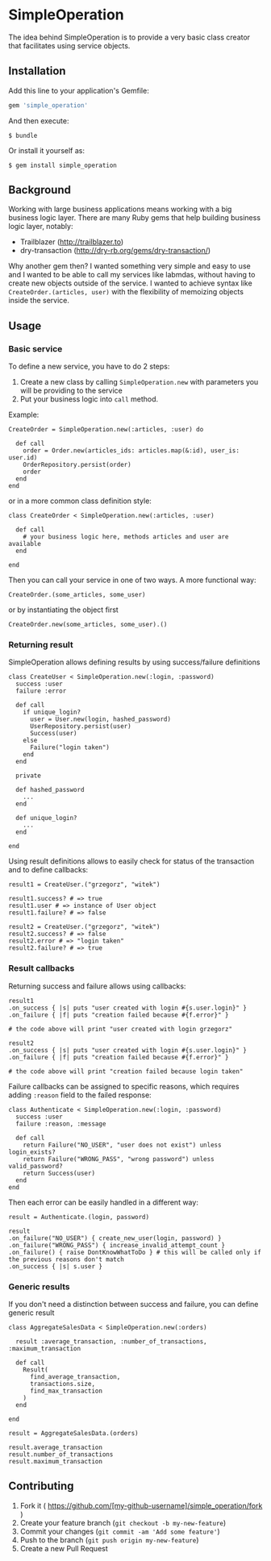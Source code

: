 # SimpleOperation

The idea behind SimpleOperation is to provide a very basic class creator that facilitates using service objects.

## Installation

Add this line to your application's Gemfile:

```ruby
gem 'simple_operation'
```

And then execute:

    $ bundle

Or install it yourself as:

    $ gem install simple_operation

## Background

Working with large business applications means working with a big business logic layer.
There are many Ruby gems that help building business logic layer, notably:

* Trailblazer (http://trailblazer.to)
* dry-transaction (http://dry-rb.org/gems/dry-transaction/)

Why another gem then? I wanted something very simple and easy to use
and I wanted to be able to call my services like labmdas, without having to create new objects outside of the service.
I wanted to achieve syntax like `CreateOrder.(articles, user)` with the flexibility of memoizing objects inside the service.

## Usage

### Basic service

To define a new service, you have to do 2 steps:

1. Create a new class by calling `SimpleOperation.new` with parameters you will be providing to the service
2. Put your business logic into `call` method.

Example:

```
CreateOrder = SimpleOperation.new(:articles, :user) do

  def call
    order = Order.new(articles_ids: articles.map(&:id), user_is: user.id)
    OrderRepository.persist(order)
    order
  end
end
```

or in a more common class definition style:

```
class CreateOrder < SimpleOperation.new(:articles, :user)

  def call
    # your business logic here, methods articles and user are available
  end

end
```

Then you can call your service in one of two ways. A more functional way:

```
CreateOrder.(some_articles, some_user)
```

or by instantiating the object first

```
CreateOrder.new(some_articles, some_user).()
```

### Returning result

SimpleOperation allows defining results by using success/failure definitions

```
class CreateUser < SimpleOperation.new(:login, :password)
  success :user
  failure :error

  def call
    if unique_login?
      user = User.new(login, hashed_password)
      UserRepository.persist(user)
      Success(user)
    else
      Failure("login taken")
    end
  end

  private

  def hashed_password
    ...
  end

  def unique_login?
    ...
  end

end
```

Using result definitions allows to easily check for status of the transaction and to define callbacks:

```
result1 = CreateUser.("grzegorz", "witek")

result1.success? # => true
result1.user # => instance of User object
result1.failure? # => false

result2 = CreateUser.("grzegorz", "witek")
result2.success? # => false
result2.error # => "login taken"
result2.failure? # => true
```

### Result callbacks

Returning success and failure allows using callbacks:

```
result1
.on_success { |s| puts "user created with login #{s.user.login}" }
.on_failure { |f| puts "creation failed because #{f.error}" }

# the code above will print "user created with login grzegorz"

result2
.on_success { |s| puts "user created with login #{s.user.login}" }
.on_failure { |f| puts "creation failed because #{f.error}" }

# the code above will print "creation failed because login taken"
```

Failure callbacks can be assigned to specific reasons, which requires adding `:reason`
field to the failed response:

```
class Authenticate < SimpleOperation.new(:login, :password)
  success :user
  failure :reason, :message

  def call
    return Failure("NO_USER", "user does not exist") unless login_exists?
    return Failure("WRONG_PASS", "wrong password") unless valid_password?
    return Success(user)
  end
end
```

Then each error can be easily handled in a different way:

```
result = Authenticate.(login, password)

result
.on_failure("NO_USER") { create_new_user(login, password) }
.on_failure("WRONG_PASS") { increase_invalid_attempt_count }
.on_failure() { raise DontKnowWhatToDo } # this will be called only if the previous reasons don't match
.on_success { |s| s.user }
```

### Generic results

If you don't need a distinction between success and failure, you can define generic result

```
class AggregateSalesData < SimpleOperation.new(:orders)

  result :average_transaction, :number_of_transactions, :maximum_transaction

  def call
    Result(
      find_average_transaction,
      transactions.size,
      find_max_transaction
    )
  end

end

result = AggregateSalesData.(orders)

result.average_transaction
result.number_of_transactions
result.maximum_transaction
```

## Contributing

1. Fork it ( https://github.com/[my-github-username]/simple_operation/fork )
2. Create your feature branch (`git checkout -b my-new-feature`)
3. Commit your changes (`git commit -am 'Add some feature'`)
4. Push to the branch (`git push origin my-new-feature`)
5. Create a new Pull Request
